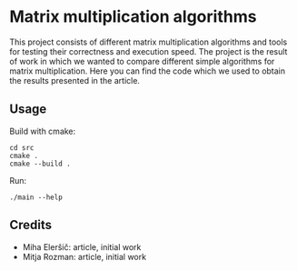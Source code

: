 # Matrix multiplication algorithms

This project consists of different matrix multiplication algorithms and tools for testing their correctness and execution speed. The project is the result of work in which we wanted to compare different simple algorithms for matrix multiplication. Here you can find the code which we used to obtain the results presented in the article.

## Usage

Build with cmake:
```
cd src
cmake .
cmake --build .
```

Run:
```
./main --help
```


## Credits
* Miha Eleršič: article, initial work
* Mitja Rozman: article, initial work 